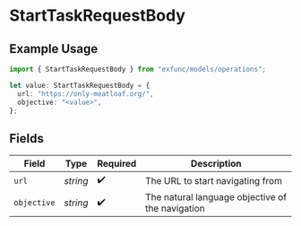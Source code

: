 # StartTaskRequestBody

## Example Usage

```typescript
import { StartTaskRequestBody } from "exfunc/models/operations";

let value: StartTaskRequestBody = {
  url: "https://only-meatloaf.org/",
  objective: "<value>",
};
```

## Fields

| Field                                            | Type                                             | Required                                         | Description                                      |
| ------------------------------------------------ | ------------------------------------------------ | ------------------------------------------------ | ------------------------------------------------ |
| `url`                                            | *string*                                         | :heavy_check_mark:                               | The URL to start navigating from                 |
| `objective`                                      | *string*                                         | :heavy_check_mark:                               | The natural language objective of the navigation |